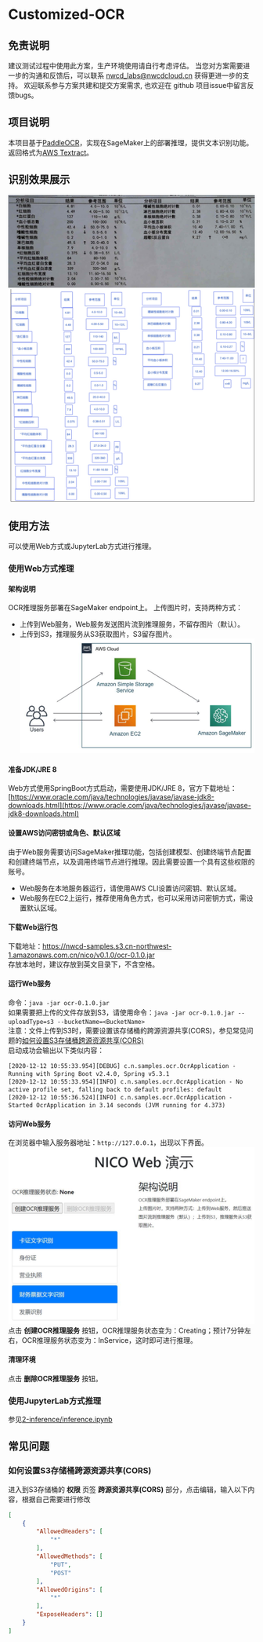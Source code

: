 # Customized-OCR

## 免责说明
建议测试过程中使用此方案，生产环境使用请自行考虑评估。
当您对方案需要进一步的沟通和反馈后，可以联系 nwcd_labs@nwcdcloud.cn 获得更进一步的支持。
欢迎联系参与方案共建和提交方案需求, 也欢迎在 github 项目issue中留言反馈bugs。

## 项目说明
本项目基于[PaddleOCR](https://github.com/PaddlePaddle/PaddleOCR)，实现在SageMaker上的部署推理，提供文本识别功能。  
返回格式为[AWS Textract](https://docs.aws.amazon.com/textract/latest/dg/what-is.html)。

## 识别效果展示
![](image/10.jpg)
![](image/10_predictor.jpg)

## 使用方法
可以使用Web方式或JupyterLab方式进行推理。
### 使用Web方式推理
#### 架构说明
OCR推理服务部署在SageMaker endpoint上。
上传图片时，支持两种方式：
- 上传到Web服务，Web服务发送图片流到推理服务，不留存图片（默认）。
- 上传到S3，推理服务从S3获取图片，S3留存图片。
![架构图](image/web-architecture.jpg)
#### 准备JDK/JRE 8
Web方式使用SpringBoot方式启动，需要使用JDK/JRE 8，官方下载地址：[https://www.oracle.com/java/technologies/javase/javase-jdk8-downloads.html](https://www.oracle.com/java/technologies/javase/javase-jdk8-downloads.html)  
#### 设置AWS访问密钥或角色、默认区域
由于Web服务需要访问SageMaker推理功能，包括创建模型、创建终端节点配置和创建终端节点，以及调用终端节点进行推理。因此需要设置一个具有这些权限的账号。  
- Web服务在本地服务器运行，请使用AWS CLI设置访问密钥、默认区域。
- Web服务在EC2上运行，推荐使用角色方式，也可以采用访问密钥方式，需设置默认区域。
#### 下载Web运行包
下载地址：https://nwcd-samples.s3.cn-northwest-1.amazonaws.com.cn/nico/v0.1.0/ocr-0.1.0.jar  
存放本地时，建议存放到英文目录下，不含空格。
#### 运行Web服务
命令：`java -jar ocr-0.1.0.jar`  
如果需要把上传的文件存放到S3，请使用命令：`java -jar ocr-0.1.0.jar --uploadType=s3 --bucketName=<BucketName>`  
注意：文件上传到S3时，需要设置该存储桶的跨源资源共享(CORS)，参见常见问题的[如何设置S3存储桶跨源资源共享(CORS)](#如何设置S3存储桶跨源资源共享cors)  
启动成功会输出以下类似内容：
```
[2020-12-12 10:55:33.954][DEBUG] c.n.samples.ocr.OcrApplication - Running with Spring Boot v2.4.0, Spring v5.3.1
[2020-12-12 10:55:33.954][INFO] c.n.samples.ocr.OcrApplication - No active profile set, falling back to default profiles: default
[2020-12-12 10:55:36.524][INFO] c.n.samples.ocr.OcrApplication - Started OcrApplication in 3.14 seconds (JVM running for 4.373)
```
#### 访问Web服务
在浏览器中输入服务器地址：`http://127.0.0.1`，出现以下界面。
![](image/web-index.jpg)
点击 **创建OCR推理服务** 按钮，OCR推理服务状态变为：Creating；预计7分钟左右，OCR推理服务状态变为：InService，这时即可进行推理。
#### 清理环境
点击 **删除OCR推理服务** 按钮。  
### 使用JupyterLab方式推理
参见[2-inference/inference.ipynb](2-inference/inference.ipynb)

## 常见问题
### 如何设置S3存储桶跨源资源共享(CORS)
进入到S3存储桶的 **权限** 页签 **跨源资源共享(CORS)** 部分，点击编辑，输入以下内容，根据自己需要进行修改
```json
[
    {
        "AllowedHeaders": [
            "*"
        ],
        "AllowedMethods": [
            "PUT",
            "POST"
        ],
        "AllowedOrigins": [
            "*"
        ],
        "ExposeHeaders": []
    }
]
```